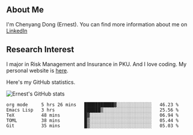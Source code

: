 ## About Me

I'm Chenyang Dong (Ernest). You can find more information about me on [LinkedIn](https://www.linkedin.com/in/%E6%99%A8%E9%98%B3-%E8%91%A3-918ab41b4/)

## Research Interest

I major in Risk Management and Insurance in PKU. And I love coding. My personal website is [here](https://ernestdong.github.io).

Here's my GitHub statistics.

![Ernest's GitHub stats](https://github-readme-stats.vercel.app/api?username=ErnestDong&show_icons=true?count_private=true)

<!--START_SECTION:waka-->
```text
org mode     5 hrs 26 mins   ███████████▓░░░░░░░░░░░░░   46.23 % 
Emacs Lisp   3 hrs           ██████▒░░░░░░░░░░░░░░░░░░   25.56 % 
TeX          48 mins         █▓░░░░░░░░░░░░░░░░░░░░░░░   06.94 % 
TOML         38 mins         █▒░░░░░░░░░░░░░░░░░░░░░░░   05.44 % 
Git          35 mins         █▒░░░░░░░░░░░░░░░░░░░░░░░   05.03 % 
```
<!--END_SECTION:waka-->
